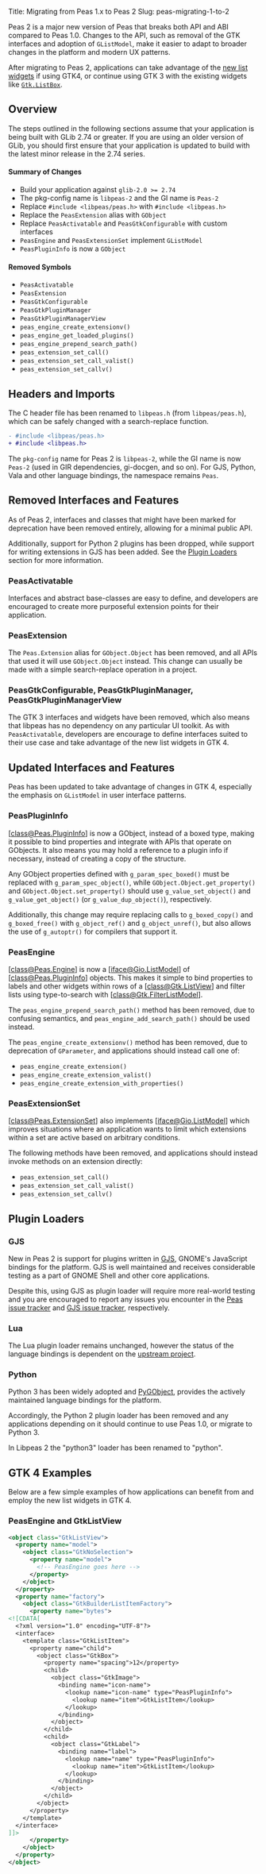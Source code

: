 Title: Migrating from Peas 1.x to Peas 2
Slug: peas-migrating-1-to-2

Peas 2 is a major new version of Peas that breaks both API and ABI compared to
Peas 1.0. Changes to the API, such as removal of the GTK interfaces and
adoption of `GListModel`, make it easier to adapt to broader changes in the
platform and modern UX patterns.

After migrating to Peas 2, applications can take advantage of the
[new list widgets][gtk4-listwidgets] if using GTK4, or continue using GTK 3
with the existing widgets like [`Gtk.ListBox`][gtk3-listbox].

## Overview

The steps outlined in the following sections assume that your application
is being built with GLib 2.74 or greater. If you are using an older version
of GLib, you should first ensure that your application is updated to build
with the latest minor release in the 2.74 series.

#### Summary of Changes

* Build your application against `glib-2.0 >= 2.74`
* The pkg-config name is `libpeas-2` and the GI name is `Peas-2`
* Replace `#include <libpeas/peas.h>` with `#include <libpeas.h>`
* Replace the `PeasExtension` alias with `GObject`
* Replace `PeasActivatable` and `PeasGtkConfigurable` with custom interfaces
* `PeasEngine` and `PeasExtensionSet` implement `GListModel`
* `PeasPluginInfo` is now a `GObject`

#### Removed Symbols

* `PeasActivatable`
* `PeasExtension`
* `PeasGtkConfigurable`
* `PeasGtkPluginManager`
* `PeasGtkPluginManagerView`
* `peas_engine_create_extensionv()`
* `peas_engine_get_loaded_plugins()`
* `peas_engine_prepend_search_path()`
* `peas_extension_set_call()`
* `peas_extension_set_call_valist()`
* `peas_extension_set_callv()`

## Headers and Imports

The C header file has been renamed to `libpeas.h` (from `libpeas/peas.h`), which
can be safely changed with a search-replace function.

```diff
- #include <libpeas/peas.h>
+ #include <libpeas.h>
```

The `pkg-config` name for Peas 2 is `libpeas-2`, while the GI name is now
`Peas-2` (used in GIR dependencies, gi-docgen, and so on). For GJS, Python, Vala
and other language bindings, the namespace remains `Peas`.

## Removed Interfaces and Features

As of Peas 2, interfaces and classes that might have been marked for
deprecation have been removed entirely, allowing for a minimal public API.

Additionally, support for Python 2 plugins has been dropped, while
support for writing extensions in GJS has been added. See the
[Plugin Loaders](#plugin-loaders) section for more information.

### PeasActivatable

Interfaces and abstract base-classes are easy to define, and developers are
encouraged to create more purposeful extension points for their application.

### PeasExtension

The `Peas.Extension` alias for `GObject.Object` has been removed, and all APIs
that used it will use `GObject.Object` instead. This change can usually be made
with a simple search-replace operation in a project.

### PeasGtkConfigurable, PeasGtkPluginManager, PeasGtkPluginManagerView

The GTK 3 interfaces and widgets have been removed, which also means that
libpeas has no dependency on any particular UI toolkit. As with
`PeasActivatable`, developers are encourage to define interfaces suited to
their use case and take advantage of the new list widgets in GTK 4.

## Updated Interfaces and Features

Peas has been updated to take advantage of changes in GTK 4, especially
the emphasis on `GListModel` in user interface patterns.

### PeasPluginInfo

[class@Peas.PluginInfo] is now a GObject, instead of a boxed
type, making it possible to bind properties and integrate with APIs that
operate on GObjects. It also means you may hold a reference to a plugin info
if necessary, instead of creating a copy of the structure.

Any GObject properties defined with `g_param_spec_boxed()` must be replaced
with `g_param_spec_object()`, while `GObject.Object.get_property()` and
`GObject.Object.set_property()` should use `g_value_set_object()` and
`g_value_get_object()` (or `g_value_dup_object()`), respectively.

Additionally, this change may require replacing calls to `g_boxed_copy()` and
`g_boxed_free()` with `g_object_ref()` and `g_object_unref()`, but also
allows the use of `g_autoptr()` for compilers that support it.

### PeasEngine

[class@Peas.Engine] is now a [iface@Gio.ListModel] of
[class@Peas.PluginInfo] objects. This makes it simple to bind properties to labels
and other widgets within rows of a [class@Gtk.ListView] and filter lists using
type-to-search with [class@Gtk.FilterListModel].

The `peas_engine_prepend_search_path()` method has been removed, due to
confusing semantics, and `peas_engine_add_search_path()` should be used instead.

The `peas_engine_create_extensionv()` method has been removed, due to
deprecation of `GParameter`, and applications should instead call one of:

* `peas_engine_create_extension()`
* `peas_engine_create_extension_valist()`
* `peas_engine_create_extension_with_properties()`

### PeasExtensionSet

[class@Peas.ExtensionSet] also implements [iface@Gio.ListModel] which
improves situations where an application wants to limit which extensions within
a set are active based on arbitrary conditions.

The following methods have been removed, and applications should instead
invoke methods on an extension directly:

* `peas_extension_set_call()`
* `peas_extension_set_call_valist()`
* `peas_extension_set_callv()`

## Plugin Loaders

### GJS

New in Peas 2 is support for plugins written in [GJS][gjs], GNOME's JavaScript
bindings for the platform. GJS is well maintained and receives considerable
testing as a part of GNOME Shell and other core applications.

Despite this, using GJS as plugin loader will require more real-world
testing and you are encouraged to report any issues you encounter in the
[Peas issue tracker][peas-issues] and [GJS issue tracker][gjs-issues],
respectively.

### Lua

The Lua plugin loader remains unchanged, however the status of the language
bindings is dependent on the [upstream project][lgi].

### Python

Python 3 has been widely adopted and [PyGObject][pygobject], provides the
actively maintained language bindings for the platform.

Accordingly, the Python 2 plugin loader has been removed and any applications
depending on it should continue to use Peas 1.0, or migrate to Python 3.

In Libpeas 2 the "python3" loader has been renamed to "python".

## GTK 4 Examples

Below are a few simple examples of how applications can benefit from and
employ the new list widgets in GTK 4.

### PeasEngine and GtkListView

```xml
<object class="GtkListView">
  <property name="model">
    <object class="GtkNoSelection">
      <property name="model">
        <!-- PeasEngine goes here -->
      </property>
    </object>
  </property>
  <property name="factory">
    <object class="GtkBuilderListItemFactory">
      <property name="bytes">
<![CDATA[
  <?xml version="1.0" encoding="UTF-8"?>
  <interface>
    <template class="GtkListItem">
      <property name="child">
        <object class="GtkBox">
          <property name="spacing">12</property>
          <child>
            <object class="GtkImage">
              <binding name="icon-name">
                <lookup name="icon-name" type="PeasPluginInfo">
                  <lookup name="item">GtkListItem</lookup>
                </lookup>
              </binding>
            </object>
          </child>
          <child>
            <object class="GtkLabel">
              <binding name="label">
                <lookup name="name" type="PeasPluginInfo">
                  <lookup name="item">GtkListItem</lookup>
                </lookup>
              </binding>
            </object>
          </child>
        </object>
      </property>
    </template>
  </interface>
]]>
      </property>
    </object>
  </property>
</object>
```


[gtk3-listbox]: https://docs.gtk.org/gtk3/class.ListBox.html
[gtk4-listwidgets]: https://docs.gtk.org/gtk4/section-list-widget.html
[glistmodel]: https://docs.gtk.org/gio/iface.ListModel.html
[peas-engine]: https://gnome.pages.gitlab.gnome.org/libpeas/libpeas-2/class.Engine.html
[peas-extensionset]: https://gnome.pages.gitlab.gnome.org/libpeas/libpeas-2/class.ExtensionSet.html
[peas-plugininfo]: https://gnome.pages.gitlab.gnome.org/libpeas/libpeas-2/class.PluginInfo.html
[gjs-issues]: https://gitlab.gnome.org/GNOME/gjs/issues
[peas-issues]: https://gitlab.gnome.org/GNOME/libpeas/issues
[gjs]: https://gitlab.gnome.org/GNOME/gjs
[pygobject]: https://gitlab.gnome.org/GNOME/pygobject
[lgi]: https://github.com/lgi-devs/lgi

